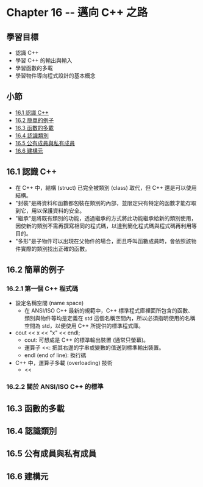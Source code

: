 # Chapter 16 -- 邁向 C++ 之路 #

## 學習目標 ##

* 認識 C++
* 學習 C++ 的輸出與輸入
* 學習函數的多載
* 學習物件導向程式設計的基本概念

## 小節 ##

* [16.1 認識 C++](#161-認識-c)
* [16.2 簡單的例子](#162-簡單的例子)
* [16.3 函數的多載](#163-函數的多載)
* [16.4 認識類別](#164-認識類別)
* [16.5 公有成員與私有成員](#165-公有成員與私有成員)
* [16.6 建構元](#166-建構元)

## 16.1 認識 C++ ##

* 在 C++ 中，結構 (struct) 已完全被類別 (class) 取代，但 C++ 還是可以使用結構。
* "封裝"是將資料和函數都包裝在類別的內部，並限定只有特定的函數才能存取到它，用以保護資料的安全。
* "繼承"是將既有類別的功能，透過繼承的方式將此功能繼承給新的類別使用，因使新的類別不需再撰寫相同的程式碼，以達到簡化程式碼與程式碼再利用等目的。
* "多形"是子物件可以出現在父物件的場合，而且呼叫函數成員時，會依照該物件實際的類別找出正確的函數。

## 16.2 簡單的例子 ##

### 16.2.1 第一個 C++ 程式碼 ###

* 設定名稱空間 (name space)
  * 在 ANSI/ISO C++ 最新的規範中，C++ 標準程式庫裡面所包含的函數、類別與物件等均是定義在 std 這個名稱空間內，所以必須指明使用的名稱空間為 std，以便使用 C++ 所提供的標準程式庫。
* cout << x << "x" << endl;
  * cout: 可想成是 C++ 的標準輸出裝置 (通常只螢幕)。
  * 運算子 <<: 把其右邊的字串或變數的值送到標準輸出裝置。
  * endl (end of line): 換行碼
* C++ 中，運算子多載 (overloading) 技術
  * <<

### 16.2.2 關於 ANSI/ISO C++ 的標準 ###

## 16.3 函數的多載 ##

## 16.4 認識類別 ##

## 16.5 公有成員與私有成員 ##

## 16.6 建構元 ##
